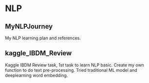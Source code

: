 # NLP
 
## MyNLPJourney
My NLP learning plan and references.

## kaggle_IBDM_Review
Kaggle IBDM Review task, 1st task to learn NLP basic. Create my own function to do text pre-processing. Tried traditional ML model and deeplearning word embedding.

## 
